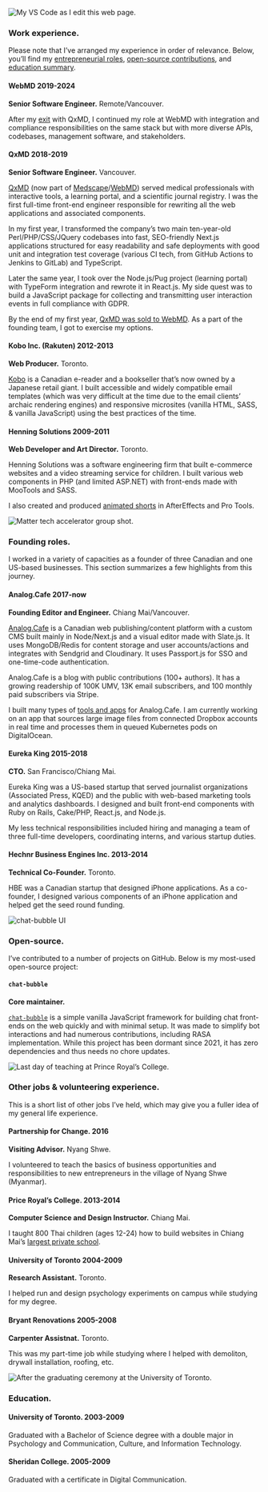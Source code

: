 ![My VS Code as I edit this web page.](/code.png "My VS Code as I edit this web page.")


### Work experience.

Please note that I’ve arranged my experience in order of relevance. Below, you’ll find my [entrepreneurial roles](#founding-roles), [open-source contributions](#open-source), and [education summary](#education).

#### **WebMD** 2019-2024

**Senior Software Engineer.** Remote/Vancouver.

After my [exit](https://www.qxmd.com/webmd-acquires-qxmd) with QxMD, I continued my role at WebMD with integration and compliance responsibilities on the same stack but with more diverse APIs, codebases, management software, and stakeholders.

#### **QxMD** 2018-2019

**Senior Software Engineer.** Vancouver.

[QxMD](https://www.qxmd.com/) (now part of [Medscape](https://www.medscape.com/)/[WebMD](https://en.wikipedia.org/wiki/WebMD)) served medical professionals with interactive tools, a learning portal, and a scientific journal registry. I was the first full-time front-end engineer responsible for rewriting all the web applications and associated components.

In my first year, I transformed the company’s two main ten-year-old Perl/PHP/CSS/JQuery codebases into fast, SEO-friendly Next.js applications structured for easy readability and safe deployments with good unit and integration test coverage (various CI tech, from GitHub Actions to Jenkins to GitLab) and TypeScript.

Later the same year, I took over the Node.js/Pug project (learning portal) with TypeForm integration and rewrote it in React.js. My side quest was to build a JavaScript package for collecting and transmitting user interaction events in full compliance with GDPR.

By the end of my first year, [QxMD was sold to WebMD](https://www.prnewswire.com/news-releases/internet-brands-webmd-acquires-qxmd-300898932.html). As a part of the founding team, I got to exercise my options.

#### **Kobo Inc. (Rakuten)** 2012-2013

**Web Producer.** Toronto.

[Kobo](https://en.wikipedia.org/wiki/Kobo_Inc.) is a Canadian e-reader and a bookseller that’s now owned by a Japanese retail giant. I built accessible and widely compatible email templates (which was very difficult at the time due to the email clients’ archaic rendering engines) and responsive microsites (vanilla HTML, SASS, & vanilla JavaScript) using the best practices of the time.

#### **Henning Solutions** 2009-2011

**Web Developer and Art Director.** Toronto.

Henning Solutions was a software engineering firm that built e-commerce websites and a video streaming service for children. I built various web components in PHP (and limited ASP.NET) with front-ends made with MooTools and SASS.

I also created and produced [animated shorts](https://vimeo.com/31818723) in AfterEffects and Pro Tools.

![Matter tech accelerator group shot.](/matter.jpg "Matter tech accelerator group shot with Eureka King.")

### Founding roles.

I worked in a variety of capacities as a founder of three Canadian and one US-based businesses. This section summarizes a few highlights from this journey.

#### **Analog.Cafe** 2017-now

**Founding Editor and Engineer.** Chiang Mai/Vancouver.

[Analog.Cafe](https://www.analog.cafe) is a Canadian web publishing/content platform with a custom CMS built mainly in Node/Next.js and a visual editor made with Slate.js. It uses MongoDB/Redis for content storage and user accounts/actions and integrates with Sendgrid and Cloudinary. It uses Passport.js for SSO and one-time-code authentication.

Analog.Cafe is a blog with public contributions (100+ authors). It has a growing readership of 100K UMV, 13K email subscribers, and 100 monthly paid subscribers via Stripe.

I built many types of [tools and apps](https://www.analog.cafe/apps-downloads) for Analog.Cafe. I am currently working on an app that sources large image files from connected Dropbox accounts in real time and processes them in queued Kubernetes pods on DigitalOcean.

#### **Eureka King** 2015-2018

**CTO.** San Francisco/Chiang Mai.

Eureka King was a US-based startup that served journalist organizations (Associated Press, KQED) and the public with web-based marketing tools and analytics dashboards. I designed and built front-end components with Ruby on Rails, Cake/PHP, React.js, and Node.js.

My less technical responsibilities included hiring and managing a team of three full-time developers, coordinating interns, and various startup duties.

#### **Hechnr Business Engines Inc.** 2013-2014

**Technical Co-Founder.** Toronto.

HBE was a Canadian startup that designed iPhone applications. As a co-founder, I designed various components of an iPhone application and helped get the seed round funding.

![`chat-bubble` UI](/chat-bubble.gif "`chat-bubble` UI")

### Open-source.

I’ve contributed to a number of projects on GitHub. Below is my most-used open-source project:

#### **`chat-bubble`**

**Core maintainer.**

[`chat-bubble`](https://github.com/dmitrizzle/chat-bubble) is a simple vanilla JavaScript framework for building chat front-ends on the web quickly and with minimal setup. It was made to simplify bot interactions and had numerous contributions, including RASA implementation. While this project has been dormant since 2021, it has zero dependencies and thus needs no chore updates.

![Last day of teaching at Prince Royal’s College.](/prc.jpg "Last day of teaching at Prince Royal’s College.")

### Other jobs & volunteering experience.

This is a short list of other jobs I’ve held, which may give you a fuller idea of my general life experience.

#### **Partnership for Change.** 2016

**Visiting Advisor.** Nyang Shwe.

I volunteered to teach the basics of business opportunities and responsibilities to new entrepreneurs in the village of Nyang Shwe (Myanmar).

#### **Price Royal’s College.** 2013-2014

**Computer Science and Design Instructor.** Chiang Mai.

I taught 800 Thai children (ages 12-24) how to build websites in
Chiang Mai’s [largest private school](https://en.wikipedia.org/wiki/Prince_Royal%27s_College).

#### **University of Toronto** 2004-2009

**Research Assistant.** Toronto.

I helped run and design psychology experiments on campus while studying for my degree.

#### **Bryant Renovations** 2005-2008

**Carpenter Assistnat.** Toronto.

This was my part-time job while studying where I helped with demoliton, drywall installation, roofing, etc.

![After the graduating ceremony at the University of Toronto.](/uoft.jpg "After the graduating ceremony at the University of Toronto.")

### Education.

#### **University of Toronto.** 2003-2009

Graduated with a Bachelor of Science degree with a double major in Psychology and Communication, Culture, and Information Technology.

#### **Sheridan College.** 2005-2009

Graduated with a certificate in Digital Communication.
